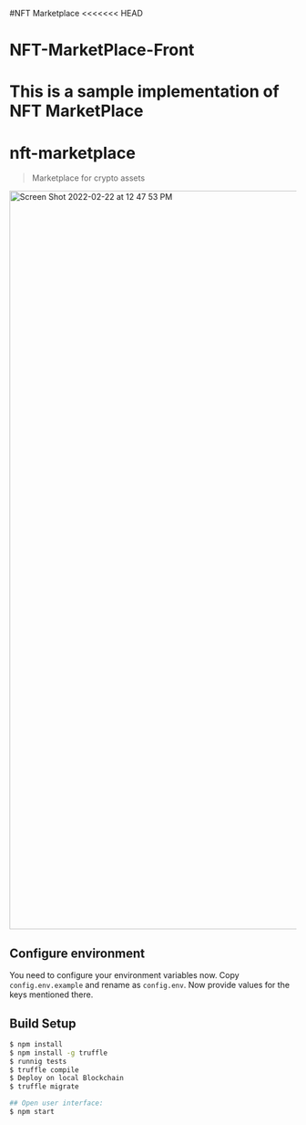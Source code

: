 #NFT Marketplace
<<<<<<< HEAD
# NFT-MarketPlace-Front
This is a sample implementation of NFT MarketPlace 
=======
# nft-marketplace

> Marketplace for crypto assets

<img width="1295" alt="Screen Shot 2022-02-22 at 12 47 53 PM" src="https://user-images.githubusercontent.com/54264665/155101946-0e5ae8a3-34dd-4710-bfe6-95a15302b123.png">



## Configure environment

You need to configure your environment variables now. Copy `config.env.example` and rename as `config.env`. Now provide values for the keys mentioned there.


## Build Setup

```bash
$ npm install
$ npm install -g truffle
$ runnig tests
$ truffle compile
$ Deploy on local Blockchain
$ truffle migrate

## Open user interface:
$ npm start

